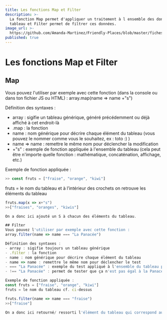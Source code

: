```yaml
---
title: Les fonctions Map et Filter
description: >-
  La fonction Map permet d'appliquer un traitement à l ensemble des données d un
  tableau et Filter permet de filtrer ces données.
image_url: >-
  https://github.com/Amanda-Martinez/Friendly-Places/blob/master/fiches/img/tableaux-objets.jpg?raw=true
published: true
---
```

# Les fonctions Map et Filter

## Map
Vous pouvez l'utiliser par exemple avec cette fonction (dans la console ou dans ton fichier JS ou HTML) : 
array.map(name => name +"s")

Définition des syntaxes : 
- array : sigifie un tableau générique, généré précédemment ou déjà affiché à cet endroit-là
- .map : la fonction
- name : nom générique pour décrire chaque élément du tableau (vous pouvez le nommer comme vous le souhaitez, ex : toto :) )
- name => name : remettre le même nom pour déclencher la modification 
- +"s" : exemple de fonction appliquée à l'ensemble du tableau (cela peut être n'importe quelle fonction : mathématique, concaténation, affichage, etc.)

Exemple de fonction appliquée : 
```javascript
>> const fruts = ["fraise", "orange", "kiwi"]
```
fruts = le nom du tableau et à l’intérieur des crochets on retrouve les éléments du tableau

```javascript
fruts.map(x => x+"s")
>>["fraises", "oranges", "kiwis"]

On a donc ici ajouté un S à chacun des éléments du tableau.

## Filter
Vous pouvez l'utiliser par exemple avec cette fonction : 
array.filter(name => name === "La Panacée")

Définition des syntaxes : 
- array : sigifie toujours un tableau générique
- .filter : la fonction
- name : nom générique pour décrire chaque élément du tableau
- name => name : remettre le même nom pour déclencher le test 
- === "La Panacée" : exemple du test appliqué à l'ensemble du tableau pour ressortir le ou les éléments nommés "La Panacée"
- !== "La Panacée" : permet de tester que ça n'est pas égal à la Panacée 

Exemple de fonction appliquée : 
const fruts = ["fraise", "orange", "kiwi"]
fruts = le nom du tableau cf. ci-dessus

fruts.filter(name => name === "fraise")
>>["fraise"]

On a donc ici retourné/ ressorti l'élément du tableau qui correspond au nom "fraise", au test logique.


